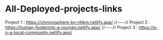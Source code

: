 # All-Deployed-projects-links

Project 1 : https://chronosphere-by-ritikm.netlify.app/
//----//
Project 2 : https://human-footprints-a-journey.netlify.app/
//----//
Project 3 : https://q-n-a-local-community.netlify.app/